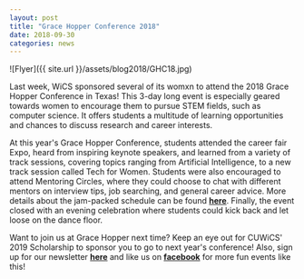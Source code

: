 ```yaml
---
layout: post
title: "Grace Hopper Conference 2018"
date: 2018-09-30
categories: news
---
```


![Flyer]({{ site.url }}/assets/blog2018/GHC18.jpg)

Last week, WiCS sponsored several of its womxn to attend the 2018 Grace Hopper Conference in Texas! This 3-day long event is especially geared towards women to encourage them to pursue STEM fields, such as computer science. It offers students a multitude of learning opportunities and chances to discuss research and career interests.

At this year's Grace Hopper Conference, students attended the career fair Expo, heard from inspiring keynote speakers, and learned from a variety of track sessions, covering topics ranging from Artificial Intelligence, to a new track session called Tech for Women. Students were also encouraged to attend Mentoring Circles, where they could choose to chat with different mentors on interview tips, job searching, and general career advice. More details about the jam-packed schedule can be found [**here**][schedule]. Finally, the event closed with an evening celebration where students could kick back and let loose on the dance floor. 

Want to join us at Grace Hopper next time? Keep an eye out for CUWiCS' 2019 Scholarship to sponsor you to go to next year's conference! Also, sign up for our newsletter [**here**][mailinglist] and like us on [**facebook**][facebook] for more fun events like this!

[schedule]: https://ghc.anitab.org/2018-attend/schedule-overview/
[mailinglist]: http://columbia.us9.list-manage.com/subscribe?u=4c6a1c710f8ab9cce10272368&id=593b5faa43
[facebook]:https://www.facebook.com/CUWICS
